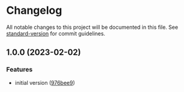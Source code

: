 # Changelog

All notable changes to this project will be documented in this file. See [standard-version](https://github.com/conventional-changelog/standard-version) for commit guidelines.

## 1.0.0 (2023-02-02)

### Features

-   initial version ([976bee9](https://github.com/victorgz/vscode-salesforce-colorg/commit/976bee95a1ede6ff9d8d49048c803f827abae1d2))
